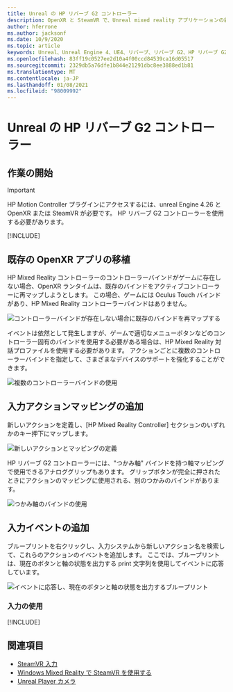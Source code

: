 ```yaml
---
title: Unreal の HP リバーブ G2 コントローラー
description: OpenXR と SteamVR で、Unreal mixed reality アプリケーションの新しい HP リバーブ G2 コントローラーを使用する方法について説明します。
author: hferrone
ms.author: jacksonf
ms.date: 10/9/2020
ms.topic: article
keywords: Unreal、Unreal Engine 4、UE4、リバーブ、リバーブ G2、HP リバーブ G2、mixed reality、development、motion controller、ユーザー入力、機能、新しいプロジェクト、エミュレーター、ドキュメント、ガイド、機能、ホログラム、ゲーム開発、mixed reality ヘッドセット、windows mixed reality ヘッドセット、virtual reality ヘッドセット
ms.openlocfilehash: 83ff19c0527ee2d10a4f00ccd84539ca16d05517
ms.sourcegitcommit: 2329db5a76dfe1b844e21291dbc8ee3888ed1b81
ms.translationtype: MT
ms.contentlocale: ja-JP
ms.lasthandoff: 01/08/2021
ms.locfileid: "98009992"
---
```

# <a name="hp-reverb-g2-controllers-in-unreal"></a>Unreal の HP リバーブ G2 コントローラー 

## <a name="getting-started"></a>作業の開始

> [!IMPORTANT]
> HP Motion Controller プラグインにアクセスするには、unreal Engine 4.26 と OpenXR または SteamVR が必要です。 HP リバーブ G2 コントローラーを使用する必要があります。

[!INCLUDE[](includes/tabs-g2-controllers-in-unreal.md)]

## <a name="porting-an-existing-openxr-app"></a>既存の OpenXR アプリの移植 

HP Mixed Reality コントローラーのコントローラーバインドがゲームに存在しない場合、OpenXR ランタイムは、既存のバインドをアクティブコントローラーに再マップしようとします。  この場合、ゲームには Oculus Touch バインドがあり、HP Mixed Reality コントローラーバインドはありません。

![コントローラーバインドが存在しない場合に既存のバインドを再マップする](images/reverb-g2-img-04.png)

イベントは依然として発生しますが、ゲームで適切なメニューボタンなどのコントローラー固有のバインドを使用する必要がある場合は、HP Mixed Reality 対話プロファイルを使用する必要があります。  アクションごとに複数のコントローラーバインドを指定して、さまざまなデバイスのサポートを強化することができます。
   
![複数のコントローラーバインドの使用](images/reverb-g2-img-05.png)

## <a name="adding-input-action-mappings"></a>入力アクションマッピングの追加 

新しいアクションを定義し、[HP Mixed Reality Controller] セクションのいずれかのキー押下にマップします。

![新しいアクションとマッピングの定義](images/reverb-g2-img-02.png)

HP リバーブ G2 コントローラーには、"つかみ軸" バインドを持つ軸マッピングで使用できるアナロググリップもあります。  グリップボタンが完全に押されたときにアクションのマッピングに使用される、別のつかみのバインドがあります。 

![つかみ軸のバインドの使用](images/reverb-g2-img-03.png)

## <a name="adding-input-events"></a>入力イベントの追加

ブループリントを右クリックし、入力システムから新しいアクション名を検索して、これらのアクションのイベントを追加します。  ここでは、ブループリントは、現在のボタンと軸の状態を出力する print 文字列を使用してイベントに応答しています。

![イベントに応答し、現在のボタンと軸の状態を出力するブループリント](images/reverb-g2-img-06.png)

### <a name="using-input"></a>入力の使用 

[!INCLUDE[](includes/tabs-g2-controller-mapping-in-unreal.md)]

## <a name="see-also"></a>関連項目
* [SteamVR 入力](https://docs.unrealengine.com/Platforms/VR/SteamVR/HowTo/SteamVRInput/index.html)
* [Windows Mixed Reality で SteamVR を使用する](https://docs.microsoft.com/windows/mixed-reality/enthusiast-guide/using-steamvr-with-windows-mixed-reality)
* [Unreal Player カメラ](https://docs.unrealengine.com/Programming/Tutorials/PlayerCamera/3/index.html)